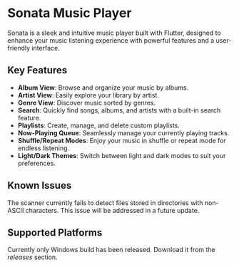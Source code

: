 # Sonata Music Player
Sonata is a sleek and intuitive music player built with Flutter, designed to enhance your music listening experience with powerful features and a user-friendly interface.

## Key Features
- **Album View**: Browse and organize your music by albums.
- **Artist View**: Easily explore your library by artist.
- **Genre View**: Discover music sorted by genres.
- **Search**: Quickly find songs, albums, and artists with a built-in search feature.
- **Playlists**: Create, manage, and delete custom playlists.
- **Now-Playing Queue**: Seamlessly manage your currently playing tracks.
- **Shuffle/Repeat Modes**: Enjoy your music in shuffle or repeat mode for endless listening.
- **Light/Dark Themes**: Switch between light and dark modes to suit your preferences.

## Known Issues
The scanner currently fails to detect files stored in directories with non-ASCII characters. This issue will be addressed in a future update.

## Supported Platforms
Currently only Windows build has been released. Download it from the _releases_ section.
